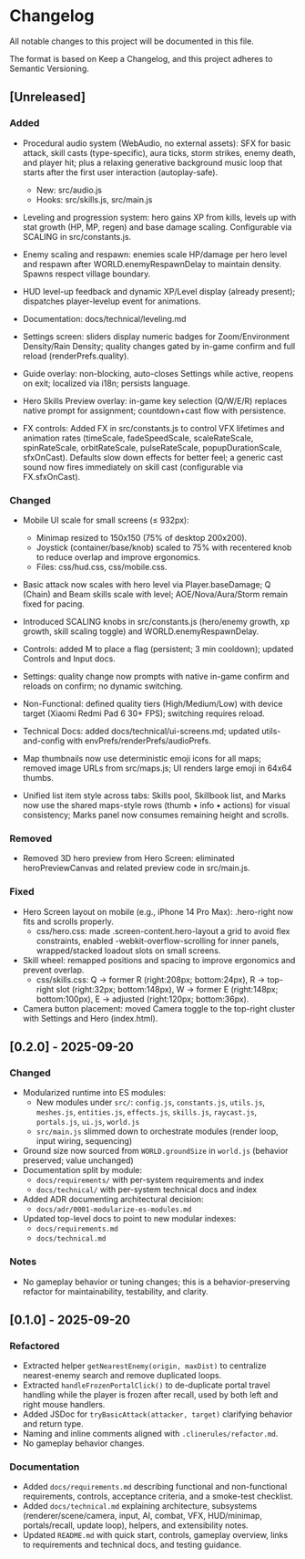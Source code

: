 # Changelog

All notable changes to this project will be documented in this file.

The format is based on Keep a Changelog, and this project adheres to Semantic Versioning.

## [Unreleased]
### Added
- Procedural audio system (WebAudio, no external assets): SFX for basic attack, skill casts (type-specific), aura ticks, storm strikes, enemy death, and player hit; plus a relaxing generative background music loop that starts after the first user interaction (autoplay-safe).
  - New: src/audio.js
  - Hooks: src/skills.js, src/main.js

- Leveling and progression system: hero gains XP from kills, levels up with stat growth (HP, MP, regen) and base damage scaling. Configurable via SCALING in src/constants.js.
- Enemy scaling and respawn: enemies scale HP/damage per hero level and respawn after WORLD.enemyRespawnDelay to maintain density. Spawns respect village boundary.
- HUD level-up feedback and dynamic XP/Level display (already present); dispatches player-levelup event for animations.
- Documentation: docs/technical/leveling.md
- Settings screen: sliders display numeric badges for Zoom/Environment Density/Rain Density; quality changes gated by in-game confirm and full reload (renderPrefs.quality).
- Guide overlay: non-blocking, auto-closes Settings while active, reopens on exit; localized via i18n; persists language.
- Hero Skills Preview overlay: in-game key selection (Q/W/E/R) replaces native prompt for assignment; countdown+cast flow with persistence.
- FX controls: Added FX in src/constants.js to control VFX lifetimes and animation rates (timeScale, fadeSpeedScale, scaleRateScale, spinRateScale, orbitRateScale, pulseRateScale, popupDurationScale, sfxOnCast). Defaults slow down effects for better feel; a generic cast sound now fires immediately on skill cast (configurable via FX.sfxOnCast).

### Changed
- Mobile UI scale for small screens (≤ 932px):
  - Minimap resized to 150x150 (75% of desktop 200x200).
  - Joystick (container/base/knob) scaled to 75% with recentered knob to reduce overlap and improve ergonomics.
   - Files: css/hud.css, css/mobile.css.

- Basic attack now scales with hero level via Player.baseDamage; Q (Chain) and Beam skills scale with level; AOE/Nova/Aura/Storm remain fixed for pacing.
- Introduced SCALING knobs in src/constants.js (hero/enemy growth, xp growth, skill scaling toggle) and WORLD.enemyRespawnDelay.
- Controls: added M to place a flag (persistent; 3 min cooldown); updated Controls and Input docs.
- Settings: quality change now prompts with native in-game confirm and reloads on confirm; no dynamic switching.
- Non-Functional: defined quality tiers (High/Medium/Low) with device target (Xiaomi Redmi Pad 6 30+ FPS); switching requires reload.
- Technical Docs: added docs/technical/ui-screens.md; updated utils-and-config with envPrefs/renderPrefs/audioPrefs.

- Map thumbnails now use deterministic emoji icons for all maps; removed image URLs from src/maps.js; UI renders large emoji in 64x64 thumbs.
- Unified list item style across tabs: Skills pool, Skillbook list, and Marks now use the shared maps-style rows (thumb • info • actions) for visual consistency; Marks panel now consumes remaining height and scrolls.
### Removed
- Removed 3D hero preview from Hero Screen: eliminated heroPreviewCanvas and related preview code in src/main.js.

### Fixed
- Hero Screen layout on mobile (e.g., iPhone 14 Pro Max): .hero-right now fits and scrolls properly.
  - css/hero.css: made .screen-content.hero-layout a grid to avoid flex constraints, enabled -webkit-overflow-scrolling for inner panels, wrapped/stacked loadout slots on small screens.
- Skill wheel: remapped positions and spacing to improve ergonomics and prevent overlap.
  - css/skills.css: Q → former R (right:208px; bottom:24px), R → top-right slot (right:32px; bottom:148px), W → former E (right:148px; bottom:100px), E → adjusted (right:120px; bottom:36px).
- Camera button placement: moved Camera toggle to the top-right cluster with Settings and Hero (index.html).

## [0.2.0] - 2025-09-20
### Changed
- Modularized runtime into ES modules:
  - New modules under `src/`: `config.js`, `constants.js`, `utils.js`, `meshes.js`, `entities.js`, `effects.js`, `skills.js`, `raycast.js`, `portals.js`, `ui.js`, `world.js`
  - `src/main.js` slimmed down to orchestrate modules (render loop, input wiring, sequencing)
- Ground size now sourced from `WORLD.groundSize` in `world.js` (behavior preserved; value unchanged)
- Documentation split by module:
  - `docs/requirements/` with per-system requirements and index
  - `docs/technical/` with per-system technical docs and index
- Added ADR documenting architectural decision:
  - `docs/adr/0001-modularize-es-modules.md`
- Updated top-level docs to point to new modular indexes:
  - `docs/requirements.md`
  - `docs/technical.md`

### Notes
- No gameplay behavior or tuning changes; this is a behavior-preserving refactor for maintainability, testability, and clarity.

## [0.1.0] - 2025-09-20
### Refactored
- Extracted helper `getNearestEnemy(origin, maxDist)` to centralize nearest-enemy search and remove duplicated loops.
- Extracted `handleFrozenPortalClick()` to de-duplicate portal travel handling while the player is frozen after recall, used by both left and right mouse handlers.
- Added JSDoc for `tryBasicAttack(attacker, target)` clarifying behavior and return type.
- Naming and inline comments aligned with `.clinerules/refactor.md`.
- No gameplay behavior changes.

### Documentation
- Added `docs/requirements.md` describing functional and non-functional requirements, controls, acceptance criteria, and a smoke-test checklist.
- Added `docs/technical.md` explaining architecture, subsystems (renderer/scene/camera, input, AI, combat, VFX, HUD/minimap, portals/recall, update loop), helpers, and extensibility notes.
- Updated `README.md` with quick start, controls, gameplay overview, links to requirements and technical docs, and testing guidance.
